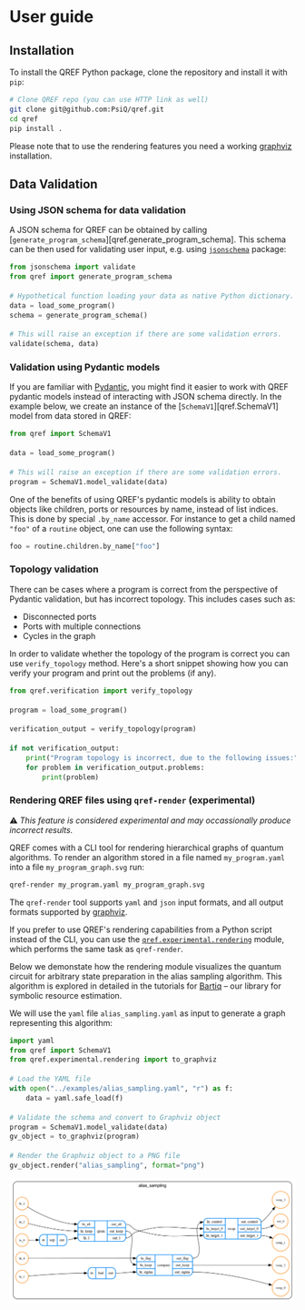 # User guide

## Installation

To install the QREF Python package, clone the repository and install it with `pip`:

```bash
# Clone QREF repo (you can use HTTP link as well)
git clone git@github.com:PsiQ/qref.git
cd qref
pip install .
```

Please note that to use the rendering features you need a working [graphviz](https://graphviz.org)
installation.

## Data Validation

### Using JSON schema for data validation

A JSON schema for QREF can be obtained by calling
[`generate_program_schema`][qref.generate_program_schema].
This schema can be then used for validating user input, e.g. using
[`jsonschema`](https://pypi.org/project/jsonschema/) package:

```python
from jsonschema import validate
from qref import generate_program_schema

# Hypothetical function loading your data as native Python dictionary.
data = load_some_program()
schema = generate_program_schema()

# This will raise an exception if there are some validation errors.
validate(schema, data)
```

### Validation using Pydantic models

If you are familiar with [Pydantic](https://docs.pydantic.dev/latest/), you might find
it easier to work with QREF pydantic models instead of interacting with JSON schema directly.
In the example below, we create an instance of the [`SchemaV1`][qref.SchemaV1] model from data stored in QREF:

```python
from qref import SchemaV1

data = load_some_program()

# This will raise an exception if there are some validation errors.
program = SchemaV1.model_validate(data)
```

One of the benefits of using QREF's pydantic models is ability to obtain objects like children, ports
or resources by name, instead of list indices. This is done by special `.by_name` accessor. For instance
to get a child named `"foo"` of a `routine` object, one can use the following syntax:

```python
foo = routine.children.by_name["foo"]
```


### Topology validation

There can be cases where a program is correct from the perspective of Pydantic validation, but has incorrect topology. This includes cases such as:

- Disconnected ports
- Ports with multiple connections
- Cycles in the graph

In order to validate whether the topology of the program is correct you can use `verify_topology` method. Here's a short snippet showing how you can verify your program and print out the problems (if any).

```python
from qref.verification import verify_topology

program = load_some_program()

verification_output = verify_topology(program)

if not verification_output:
    print("Program topology is incorrect, due to the following issues:")
    for problem in verification_output.problems:
        print(problem)

```

### Rendering QREF files using `qref-render` (experimental)

:warning: _This feature is considered experimental and may occassionally produce
incorrect results._


QREF comes with a CLI tool for rendering hierarchical graphs of quantum
algorithms. To render an algorithm stored in a file named `my_program.yaml` into a 
file `my_program_graph.svg` run:

```bash
qref-render my_program.yaml my_program_graph.svg
```

The `qref-render` tool supports `yaml` and `json` input formats, and all
output formats supported by [graphviz](https://graphviz.org/).

If you prefer to use QREF's rendering capabilities from a Python script instead of the CLI, you can use the [`qref.experimental.rendering`](qref.experimental.rendering) module,  which performs the same task as `qref-render`. 

Below we demonstate how the rendering module visualizes the quantum circuit for arbitrary state preparation in the alias sampling algorithm. This algorithm is explored in detailed in the tutorials for [Bartiq](https://psiq.github.io/bartiq/latest/tutorials/02_alias_sampling_basic/) – our library for symbolic resource estimation.

We will use the `yaml` file `alias_sampling.yaml` as input to generate a graph representing this algorithm:

```python
import yaml
from qref import SchemaV1
from qref.experimental.rendering import to_graphviz

# Load the YAML file
with open("../examples/alias_sampling.yaml", "r") as f:
    data = yaml.safe_load(f)

# Validate the schema and convert to Graphviz object
program = SchemaV1.model_validate(data)
gv_object = to_graphviz(program)

# Render the Graphviz object to a PNG file
gv_object.render("alias_sampling", format="png")
```
![alias_sampling|500](../images/as.png)
